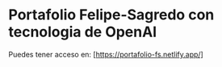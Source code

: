 # Portafolio Felipe-Sagredo con tecnologia de OpenAI

Puedes tener acceso en: [https://portafolio-fs.netlify.app/]
